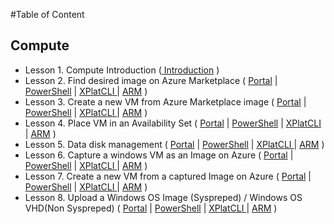 #Table of Content

##  Compute
* Lesson 1. Compute Introduction ([ Introduction](#) )
* Lesson 2. Find desired image on Azure Marketplace ( [Portal](#) | [PowerShell](#) | [XPlatCLI ](#) | [ARM](#) )
* Lesson 3. Create a new VM from Azure Marketplace image ( [Portal](#) | [PowerShell](#) | [XPlatCLI ](#) | [ARM](#) )
* Lesson 4. Place VM in an Availability Set ( [Portal](#) | [PowerShell](#) | [XPlatCLI ](#) | [ARM](#) )
* Lesson 5. Data disk management ( [Portal](#) | [PowerShell](#) | [XPlatCLI ](#) | [ARM](#) )
* Lesson 6. Capture a windows VM as an Image on Azure ( [Portal](#) | [PowerShell](#) | [XPlatCLI ](#) | [ARM](#) )
* Lesson 7. Create a new VM from a captured Image on Azure ( [Portal](#) | [PowerShell](#) | [XPlatCLI ](#) | [ARM](#) )
* Lesson 8. Upload a Windows OS Image (Syspreped) / Windows OS VHD(Non Syspreped) ( [Portal](#) | [PowerShell](#) | [XPlatCLI ](#) | [ARM](#) )
